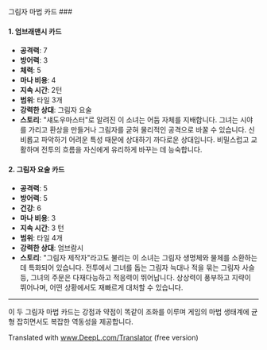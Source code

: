 그림자 마법 카드 ###

#### 1. 엄브래맨시 카드

- **공격력**: 7
- **방어력**: 3
- **체력**: 5
- **마나 비용**: 4
- **지속 시간**: 2턴
- **범위**: 타일 3개
- **강력한 상대**: 그림자 요술
- **스토리**: "섀도우마스터"로 알려진 이 소녀는 어둠 자체를 지배합니다. 그녀는 시야를 가리고 환상을 만들거나 그림자를 굳혀 물리적인 공격으로 바꿀 수 있습니다. 신비롭고 파악하기 어려운 특성 때문에 상대하기 까다로운 상대입니다. 비밀스럽고 교활하며 전투의 흐름을 자신에게 유리하게 바꾸는 데 능숙합니다.

#### 2. 그림자 요술 카드

- **공격력**: 5
- **방어력**: 5
- **건강**: 6
- **마나 비용**: 3
- **지속 시간**: 3 턴
- **범위**: 타일 4개
- **강력한 상대**: 엄브람시
- **스토리**: "그림자 제작자"라고도 불리는 이 소녀는 그림자 생명체와 물체를 소환하는 데 특화되어 있습니다. 전투에서 그녀를 돕는 그림자 늑대나 적을 묶는 그림자 사슬 등, 그녀의 주문은 다재다능하고 적응력이 뛰어납니다. 상상력이 풍부하고 지략이 뛰어나며, 어떤 상황에서도 재빠르게 대처할 수 있습니다.

---

이 두 그림자 마법 카드는 강점과 약점이 똑같이 조화를 이루며 게임의 마법 생태계에 균형 잡히면서도 복잡한 역동성을 제공합니다.

Translated with www.DeepL.com/Translator (free version)